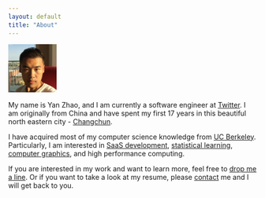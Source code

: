 ```yaml
---
layout: default
title: "About"
---
```


<img src="../images/me_min.jpg" class="inline-left" width="19.5%" height="19.5%">

My name is Yan Zhao, and I am currently a software engineer at [Twitter](https://twitter.com/). I am originally from China and have spent my first 17 years in this beautiful north eastern city - [Changchun](http://en.wikipedia.org/wiki/Changchun).

I have acquired most of my computer science knowledge from [UC Berkeley](http://www.eecs.berkeley.edu/). Particularly, I am interested in [SaaS development][SaaS], [statistical learning][SL], [computer graphics][CG], and high performance computing. <a class="about_linkedin icon-linkedin" target="_blank" href="http://www.linkedin.com/pub/yan-zhao/65/1a8/8a4"></a>

If you are interested in my work and want to learn more, feel free to [drop me a line](mailto:zhaoyan1117@gmail.com). Or if you want to take a look at my resume, please [contact][resume_request] me and I will get back to you.

[CG]: /project/raytracer
[SaaS]: /project/ecommerce
[SL]: /project/nnet
[resume_request]: mailto:zhaoyan1117@gmail.com?subject=[Resume]&body=I%20would%20like%20a%20copy%20of%20your%20resume.%0A%0AThanks.